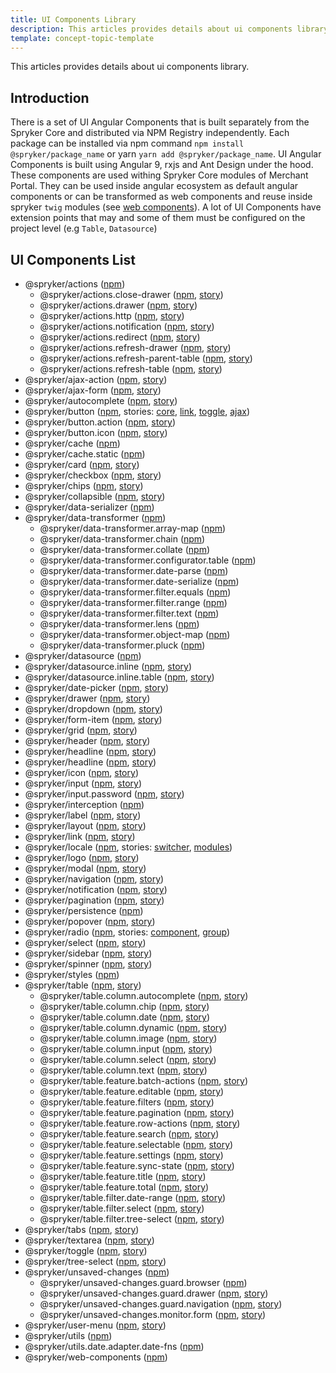 ```yaml
---
title: UI Components Library
description: This articles provides details about ui components library.
template: concept-topic-template
---
```


This articles provides details about ui components library.

## Introduction

There is a set of UI Angular Components that is built separately from the Spryker Core and distributed via NPM Registry independently.
Each package can be installed via npm command `npm install @spryker/package_name` or yarn `yarn add @spryker/package_name`.
UI Angular Components is built using Angular 9, rxjs and Ant Design under the hood.
These components are used withing Spryker Core modules of Merchant Portal. They can be used inside angular ecosystem as default angular components or can be transformed as web components and reuse inside spryker `twig` modules (see [web components](TBD)).
A lot of UI Components have extension points that may and some of them must be configured on the project level (e.g `Table`, `Datasource`)

## UI Components List

- @spryker/actions ([npm](https://www.npmjs.com/package/@spryker/actions))
  - @spryker/actions.close-drawer ([npm](https://www.npmjs.com/package/@spryker/actions.close-drawer), [story](https://spy-storybook.web.app/?path=/story/closedraweractionhandlerservice--primary))
  - @spryker/actions.drawer ([npm](https://www.npmjs.com/package/@spryker/actions.drawer), [story](https://spy-storybook.web.app/?path=/story/draweractionhandlerservice--primary))
  - @spryker/actions.http ([npm](https://www.npmjs.com/package/@spryker/actions.http), [story](https://spy-storybook.web.app/?path=/story/httpactionhandlerservice--primary))
  - @spryker/actions.notification ([npm](https://www.npmjs.com/package/@spryker/actions.notification), [story](https://spy-storybook.web.app/?path=/story/notificationactionhandlerservice--primary))
  - @spryker/actions.redirect ([npm](https://www.npmjs.com/package/@spryker/actions.redirect), [story](https://spy-storybook.web.app/?path=/story/redirectactionhandlerservice--primary))
  - @spryker/actions.refresh-drawer ([npm](https://www.npmjs.com/package/@spryker/actions.refresh-drawer), [story](https://spy-storybook.web.app/?path=/story/refreshdraweractionhandlerservice--primary))
  - @spryker/actions.refresh-parent-table ([npm](https://www.npmjs.com/package/@spryker/actions.refresh-parent-table), [story](https://spy-storybook.web.app/?path=/story/refreshparenttableactionhandlerservice--primary))
  - @spryker/actions.refresh-table ([npm](https://www.npmjs.com/package/@spryker/actions.refresh-table), [story](https://spy-storybook.web.app/?path=/story/refreshtableactionhandlerservice--primary))
- @spryker/ajax-action ([npm](https://www.npmjs.com/package/@spryker/ajax-action), [story](https://spy-storybook.web.app/?path=/story/ajaxactioncomponent--primary))
- @spryker/ajax-form ([npm](https://www.npmjs.com/package/@spryker/ajax-form), [story](https://spy-storybook.web.app/?path=/story/ajaxformcomponent--primary))
- @spryker/autocomplete ([npm](https://www.npmjs.com/package/@spryker/autocomplete), [story](https://spy-storybook.web.app/?path=/story/autocompletecomponent--primary))
- @spryker/button ([npm](https://www.npmjs.com/package/@spryker/button), stories: [core](https://spy-storybook.web.app/?path=/story/buttoncomponent--primary), [link](https://spy-storybook.web.app/?path=/story/buttonlinkcomponent--primary), [toggle](https://spy-storybook.web.app/?path=/story/buttontogglecomponent--primary), [ajax](https://spy-storybook.web.app/?path=/story/buttonajaxcomponent--primary))
- @spryker/button.action ([npm](https://www.npmjs.com/package/@spryker/button.action), [story](https://spy-storybook.web.app/?path=/story/buttonactioncomponent--primary))
- @spryker/button.icon ([npm](https://www.npmjs.com/package/@spryker/button.icon), [story](https://spy-storybook.web.app/?path=/story/buttoniconcomponent--primary))
- @spryker/cache ([npm](https://www.npmjs.com/package/@spryker/cache))
- @spryker/cache.static ([npm](https://www.npmjs.com/package/@spryker/cache.static))
- @spryker/card ([npm](https://www.npmjs.com/package/@spryker/card), [story](https://spy-storybook.web.app/?path=/story/cardcomponent--primary))
- @spryker/checkbox ([npm](https://www.npmjs.com/package/@spryker/checkbox), [story](https://spy-storybook.web.app/?path=/story/checkboxcomponent--primary))
- @spryker/chips ([npm](https://www.npmjs.com/package/@spryker/chips), [story](https://spy-storybook.web.app/?path=/story/chipscomponent--primary))
- @spryker/collapsible ([npm](https://www.npmjs.com/package/@spryker/collapsible), [story](https://spy-storybook.web.app/?path=/story/collapsiblecomponent--primary))
- @spryker/data-serializer ([npm](https://www.npmjs.com/package/@spryker/data-serializer))
- @spryker/data-transformer ([npm](https://www.npmjs.com/package/@spryker/data-transformer))
  - @spryker/data-transformer.array-map ([npm](https://www.npmjs.com/package/@spryker/data-transformer.array-map))
  - @spryker/data-transformer.chain ([npm](https://www.npmjs.com/package/@spryker/data-transformer.chain))
  - @spryker/data-transformer.collate ([npm](https://www.npmjs.com/package/@spryker/data-transformer.collate))
  - @spryker/data-transformer.configurator.table ([npm](https://www.npmjs.com/package/@spryker/data-transformer.configurator.table))
  - @spryker/data-transformer.date-parse ([npm](https://www.npmjs.com/package/@spryker/data-transformer.date-parse))
  - @spryker/data-transformer.date-serialize ([npm](https://www.npmjs.com/package/@spryker/data-transformer.date-serialize))
  - @spryker/data-transformer.filter.equals ([npm](https://www.npmjs.com/package/@spryker/data-transformer.filter.equals))
  - @spryker/data-transformer.filter.range ([npm](https://www.npmjs.com/package/@spryker/data-transformer.filter.range))
  - @spryker/data-transformer.filter.text ([npm](https://www.npmjs.com/package/@spryker/data-transformer.filter.text))
  - @spryker/data-transformer.lens ([npm](https://www.npmjs.com/package/@spryker/data-transformer.lens))
  - @spryker/data-transformer.object-map ([npm](https://www.npmjs.com/package/@spryker/data-transformer.object-map))
  - @spryker/data-transformer.pluck ([npm](https://www.npmjs.com/package/@spryker/data-transformer.pluck))
- @spryker/datasource ([npm](https://www.npmjs.com/package/@spryker/datasource))
- @spryker/datasource.inline ([npm](https://www.npmjs.com/package/@spryker/datasource.inline), [story](https://spy-storybook.web.app/?path=/story/datasourceinline--primary))
- @spryker/datasource.inline.table ([npm](https://www.npmjs.com/package/@spryker/datasource.inline.table), [story](https://spy-storybook.web.app/?path=/story/tabledatasourceinlineservice--with-table))
- @spryker/date-picker ([npm](https://www.npmjs.com/package/@spryker/date-picker), [story](https://spy-storybook.web.app/?path=/story/datepickercomponent--primary))
- @spryker/drawer ([npm](https://www.npmjs.com/package/@spryker/drawer), [story](https://spy-storybook.web.app/?path=/story/drawerscomponent--primary))
- @spryker/dropdown ([npm](https://www.npmjs.com/package/@spryker/dropdown), [story](https://spy-storybook.web.app/?path=/story/dropdowncomponent--primary))
- @spryker/form-item ([npm](https://www.npmjs.com/package/@spryker/form-item), [story](https://spy-storybook.web.app/?path=/story/formitemcomponent--primary))
- @spryker/grid ([npm](https://www.npmjs.com/package/@spryker/grid), [story](https://spy-storybook.web.app/?path=/story/gridcomponent--primary))
- @spryker/header ([npm](https://www.npmjs.com/package/@spryker/header), [story](https://spy-storybook.web.app/?path=/story/headercomponent--primary))
- @spryker/headline ([npm](https://www.npmjs.com/package/@spryker/headline), [story](https://spy-storybook.web.app/?path=/story/headlinecomponent--primary))
- @spryker/headline ([npm](https://www.npmjs.com/package/@spryker/headline), [story](https://spy-storybook.web.app/?path=/story/htmlrenderercomponent--with-static-html))
- @spryker/icon ([npm](https://www.npmjs.com/package/@spryker/icon), [story](https://spy-storybook.web.app/?path=/story/iconcomponent--all-icons))
- @spryker/input ([npm](https://www.npmjs.com/package/@spryker/input), [story](https://spy-storybook.web.app/?path=/story/inputcomponent--primary))
- @spryker/input.password ([npm](https://www.npmjs.com/package/@spryker/input.password), [story](https://spy-storybook.web.app/?path=/story/inputpasswordcomponent--primary))
- @spryker/interception ([npm](https://www.npmjs.com/package/@spryker/interception))
- @spryker/label ([npm](https://www.npmjs.com/package/@spryker/label), [story](https://spy-storybook.web.app/?path=/story/labelcomponent--primary))
- @spryker/layout ([npm](https://www.npmjs.com/package/@spryker/layout), [story](https://spy-storybook.web.app/?path=/story/layoutcomponent--primary))
- @spryker/link ([npm](https://www.npmjs.com/package/@spryker/link), [story](https://spy-storybook.web.app/?path=/story/linkcomponent--primary))
- @spryker/locale ([npm](https://www.npmjs.com/package/@spryker/locale), stories: [switcher](https://spy-storybook.web.app/?path=/story/localeswitchercomponent--primary), [modules](https://spy-storybook.web.app/?path=/story/localemodule--de))
- @spryker/logo ([npm](https://www.npmjs.com/package/@spryker/logo), [story](https://spy-storybook.web.app/?path=/story/logocomponent--primary))
- @spryker/modal ([npm](https://www.npmjs.com/package/@spryker/modal), [story](https://spy-storybook.web.app/?path=/story/modalcomponent--primary))
- @spryker/navigation ([npm](https://www.npmjs.com/package/@spryker/navigation), [story](https://spy-storybook.web.app/?path=/story/navigationcomponent--primary))
- @spryker/notification ([npm](https://www.npmjs.com/package/@spryker/notification), [story](https://spy-storybook.web.app/?path=/story/notificationcomponent--primary))
- @spryker/pagination ([npm](https://www.npmjs.com/package/@spryker/pagination), [story](https://spy-storybook.web.app/?path=/story/paginationcomponent--primary))
- @spryker/persistence ([npm](https://www.npmjs.com/package/@spryker/persistence))
- @spryker/popover ([npm](https://www.npmjs.com/package/@spryker/popover), [story](https://spy-storybook.web.app/?path=/story/popovercomponent--popover))
- @spryker/radio ([npm](https://www.npmjs.com/package/@spryker/radio), stories: [component](https://spy-storybook.web.app/?path=/story/radiocomponent--primary), [group](https://spy-storybook.web.app/?path=/story/radiogroupcomponent--primary))
- @spryker/select ([npm](https://www.npmjs.com/package/@spryker/select), [story](https://spy-storybook.web.app/?path=/story/selectcomponent--primary))
- @spryker/sidebar ([npm](https://www.npmjs.com/package/@spryker/sidebar), [story](https://spy-storybook.web.app/?path=/story/sidebarcomponent--primary))
- @spryker/spinner ([npm](https://www.npmjs.com/package/@spryker/spinner), [story](https://spy-storybook.web.app/?path=/story/spinnercomponent--primary))
- @spryker/styles ([npm](https://www.npmjs.com/package/@spryker/styles))
- @spryker/table ([npm](https://www.npmjs.com/package/@spryker/table), [story](https://spy-storybook.web.app/?path=/story/tablecomponent--primary))
  - @spryker/table.column.autocomplete ([npm](https://www.npmjs.com/package/@spryker/table.column.autocomplete), [story](https://spy-storybook.web.app/?path=/story/tablecolumnautocompletecomponent--primary))
  - @spryker/table.column.chip ([npm](https://www.npmjs.com/package/@spryker/table.column.chip), [story](https://spy-storybook.web.app/?path=/story/tablecolumnchipcomponent--primary))
  - @spryker/table.column.date ([npm](https://www.npmjs.com/package/@spryker/table.column.date), [story](https://spy-storybook.web.app/?path=/story/tablecolumndatecomponent--primary))
  - @spryker/table.column.dynamic ([npm](https://www.npmjs.com/package/@spryker/table.column.dynamic), [story](https://spy-storybook.web.app/?path=/story/tablecolumndynamiccomponent--primary))
  - @spryker/table.column.image ([npm](https://www.npmjs.com/package/@spryker/table.column.image), [story](https://spy-storybook.web.app/?path=/story/tablecolumnimagecomponent--primary))
  - @spryker/table.column.input ([npm](https://www.npmjs.com/package/@spryker/table.column.input), [story](https://spy-storybook.web.app/?path=/story/tablecolumninputcomponent--primary))
  - @spryker/table.column.select ([npm](https://www.npmjs.com/package/@spryker/table.column.select), [story](https://spy-storybook.web.app/?path=/story/tablecolumnselectcomponent--primary))
  - @spryker/table.column.text ([npm](https://www.npmjs.com/package/@spryker/table.column.text), [story](https://spy-storybook.web.app/?path=/story/tablecolumntextcomponent--primary))
  - @spryker/table.feature.batch-actions ([npm](https://www.npmjs.com/package/@spryker/table.feature.batch-actions), [story](https://spy-storybook.web.app/?path=/story/tablebatchactionsfeaturecomponent--via-html))
  - @spryker/table.feature.editable ([npm](https://www.npmjs.com/package/@spryker/table.feature.editable), [story](https://spy-storybook.web.app/?path=/story/tableeditablefeaturecomponent--via-html))
  - @spryker/table.feature.filters ([npm](https://www.npmjs.com/package/@spryker/table.feature.filters), [story](https://spy-storybook.web.app/?path=/story/tablefiltersfeaturecomponent--via-html))
  - @spryker/table.feature.pagination ([npm](https://www.npmjs.com/package/@spryker/table.feature.pagination), [story](https://spy-storybook.web.app/?path=/story/tablepaginationfeaturecomponent--via-html))
  - @spryker/table.feature.row-actions ([npm](https://www.npmjs.com/package/@spryker/table.feature.row-actions), [story](https://spy-storybook.web.app/?path=/story/tablerowactionsfeaturecomponent--via-html))
  - @spryker/table.feature.search ([npm](https://www.npmjs.com/package/@spryker/table.feature.search), [story](https://spy-storybook.web.app/?path=/story/tablesearchfeaturecomponent--via-html))
  - @spryker/table.feature.selectable ([npm](https://www.npmjs.com/package/@spryker/table.feature.selectable), [story](https://spy-storybook.web.app/?path=/story/tableselectablefeaturecomponent--via-html))
  - @spryker/table.feature.settings ([npm](https://www.npmjs.com/package/@spryker/table.feature.settings), [story](https://spy-storybook.web.app/?path=/story/tablesettingsfeaturecomponent--via-html))
  - @spryker/table.feature.sync-state ([npm](https://www.npmjs.com/package/@spryker/table.feature.sync-state), [story](https://spy-storybook.web.app/?path=/story/tablesyncstatefeaturecomponent--via-html))
  - @spryker/table.feature.title ([npm](https://www.npmjs.com/package/@spryker/table.feature.title), [story](https://spy-storybook.web.app/?path=/story/tabletitlefeaturecomponent--via-html))
  - @spryker/table.feature.total ([npm](https://www.npmjs.com/package/@spryker/table.feature.total), [story](https://spy-storybook.web.app/?path=/story/tabletotalfeaturecomponent--via-html))
  - @spryker/table.filter.date-range ([npm](https://www.npmjs.com/package/@spryker/table.filter.date-range), [story](https://spy-storybook.web.app/?path=/story/tablefilterdaterangecomponent--via-html))
  - @spryker/table.filter.select ([npm](https://www.npmjs.com/package/@spryker/table.filter.select), [story](https://spy-storybook.web.app/?path=/story/tablefiltersselectcomponent--via-html))
  - @spryker/table.filter.tree-select ([npm](https://www.npmjs.com/package/@spryker/table.filter.tree-select), [story](https://spy-storybook.web.app/?path=/story/tablefiltertreeselectcomponent--via-html))
- @spryker/tabs ([npm](https://www.npmjs.com/package/@spryker/tabs), [story](https://spy-storybook.web.app/?path=/story/tabscomponent--primary))
- @spryker/textarea ([npm](https://www.npmjs.com/package/@spryker/textarea), [story](https://spy-storybook.web.app/?path=/story/textareacomponent--primary))
- @spryker/toggle ([npm](https://www.npmjs.com/package/@spryker/toggle), [story](https://spy-storybook.web.app/?path=/story/togglecomponent--primary))
- @spryker/tree-select ([npm](https://www.npmjs.com/package/@spryker/tree-select), [story](https://spy-storybook.web.app/?path=/story/treeselectcomponent--primary))
- @spryker/unsaved-changes ([npm](https://www.npmjs.com/package/@spryker/unsaved-changes))
  - @spryker/unsaved-changes.guard.browser ([npm](https://www.npmjs.com/package/@spryker/unsaved-changes.guard.browser))
  - @spryker/unsaved-changes.guard.drawer ([npm](https://www.npmjs.com/package/@spryker/unsaved-changes.guard.drawer), [story](https://spy-storybook.web.app/?path=/story/unsavedchangesguarddrawer--primary))
  - @spryker/unsaved-changes.guard.navigation ([npm](https://www.npmjs.com/package/@spryker/unsaved-changes.guard.navigation), [story](https://spy-storybook.web.app/?path=/story/unsavedchangesguardnavigation--primary))
  - @spryker/unsaved-changes.monitor.form ([npm](https://www.npmjs.com/package/@spryker/unsaved-changes.monitor.form), [story](https://spy-storybook.web.app/?path=/story/unsavedchangesmonitorform--primary))
- @spryker/user-menu ([npm](https://www.npmjs.com/package/@spryker/user-menu), [story](https://spy-storybook.web.app/?path=/story/usermenucomponent--primary))
- @spryker/utils ([npm](https://www.npmjs.com/package/@spryker/utils))
- @spryker/utils.date.adapter.date-fns ([npm](https://www.npmjs.com/package/@spryker/utils.date.adapter.date-fns))
- @spryker/web-components ([npm](https://www.npmjs.com/package/@spryker/web-components))
